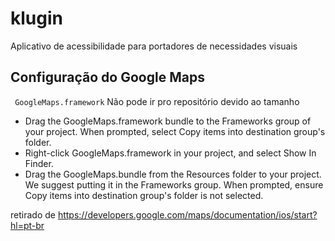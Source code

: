 klugin
======

Aplicativo de acessibilidade para portadores de necessidades visuais

Configuração do Google Maps
-------------
<code> GoogleMaps.framework</code> Não pode ir pro repositório devido ao tamanho
* Drag the GoogleMaps.framework bundle to the Frameworks group of your project. When prompted, select Copy items into destination group's folder.
* Right-click GoogleMaps.framework in your project, and select Show In Finder.
* Drag the GoogleMaps.bundle from the Resources folder to your project. We suggest putting it in the Frameworks group. When prompted, ensure Copy items into destination group's folder is not selected.

retirado de <url>https://developers.google.com/maps/documentation/ios/start?hl=pt-br</url>

